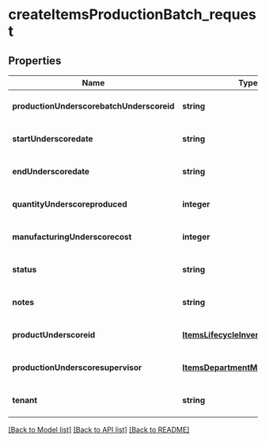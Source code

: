 # createItemsProductionBatch_request

## Properties
Name | Type | Description | Notes
------------ | ------------- | ------------- | -------------
**productionUnderscorebatchUnderscoreid** | **string** |  | [optional] [default to null]
**startUnderscoredate** | **string** |  | [optional] [default to null]
**endUnderscoredate** | **string** |  | [optional] [default to null]
**quantityUnderscoreproduced** | **integer** |  | [optional] [default to null]
**manufacturingUnderscorecost** | **integer** |  | [optional] [default to null]
**status** | **string** |  | [optional] [default to null]
**notes** | **string** |  | [optional] [default to null]
**productUnderscoreid** | [**ItemsLifecycleInventoryProductId**](ItemsLifecycleInventoryProductId.md) |  | [optional] [default to null]
**productionUnderscoresupervisor** | [**ItemsDepartmentManagerId**](ItemsDepartmentManagerId.md) |  | [optional] [default to null]
**tenant** | **string** |  | [optional] [default to null]

[[Back to Model list]](../README.md#documentation-for-models) [[Back to API list]](../README.md#documentation-for-api-endpoints) [[Back to README]](../README.md)


